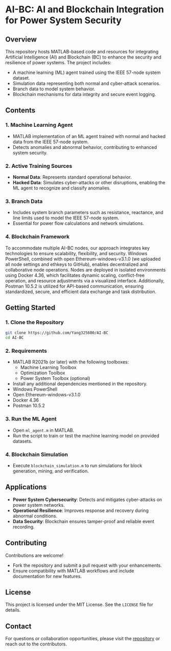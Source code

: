 
# AI-BC: AI and Blockchain Integration for Power System Security  

## Overview  
This repository hosts MATLAB-based code and resources for integrating Artificial Intelligence (AI) and Blockchain (BC) to enhance the security and resilience of power systems. The project includes:  
- A machine learning (ML) agent trained using the IEEE 57-node system dataset.  
- Simulation data representing both normal and cyber-attack scenarios.  
- Branch data to model system behavior.  
- Blockchain mechanisms for data integrity and secure event logging.  

## Contents  

### 1. **Machine Learning Agent**  
- MATLAB implementation of an ML agent trained with normal and hacked data from the IEEE 57-node system.  
- Detects anomalies and abnormal behavior, contributing to enhanced system security.  

### 2. **Active Training Sources**  
- **Normal Data**: Represents standard operational behavior.  
- **Hacked Data**: Simulates cyber-attacks or other disruptions, enabling the ML agent to recognize and classify anomalies.  

### 3. **Branch Data**  
- Includes system branch parameters such as resistance, reactance, and line limits used to model the IEEE 57-node system.  
- Essential for power flow calculations and network simulations.  

### 4. **Blockchain Framework**  
To accommodate multiple AI-BC nodes, our approach integrates key technologies to ensure scalability, flexibility, and security. Windows PowerShell, combined with open Ethereum-windows-v3.1.0 (we uploaded all node settings and ethkeys to GitHub), enables decentralized and collaborative node operations. Nodes are deployed in isolated environments using Docker 4.36, which facilitates dynamic scaling, conflict-free operation, and resource adjustments via a visualized interface. Additionally, Postman 10.5.2 is utilized for API-based communication, ensuring standardized, secure, and efficient data exchange and task distribution. 

## Getting Started  

### 1. **Clone the Repository**  
   ```bash
   git clone https://github.com/Yang325600/AI-BC
   cd AI-BC
   ```  

### 2. **Requirements**  
- MATLAB R2021b (or later) with the following toolboxes:  
  - Machine Learning Toolbox  
  - Optimization Toolbox  
  - Power System Toolbox (optional)  
- Install any additional dependencies mentioned in the repository.
- Windows PowerShell
- Open Ethereum-windows-v3.1.0
- Docker 4.36
- Postman 10.5.2 

### 3. **Run the ML Agent**  
- Open `ml_agent.m` in MATLAB.  
- Run the script to train or test the machine learning model on provided datasets.  

### 4. **Blockchain Simulation**  
- Execute `blockchain_simulation.m` to run simulations for block generation, mining, and verification.  

## Applications  
- **Power System Cybersecurity**: Detects and mitigates cyber-attacks on power system networks.  
- **Operational Resilience**: Improves response and recovery during abnormal conditions.  
- **Data Security**: Blockchain ensures tamper-proof and reliable event recording.  

## Contributing  
Contributions are welcome!  
- Fork the repository and submit a pull request with your enhancements.  
- Ensure compatibility with MATLAB workflows and include documentation for new features.  

## License  
This project is licensed under the MIT License. See the `LICENSE` file for details.  

## Contact  
For questions or collaboration opportunities, please visit the [repository](https://github.com/Yang325600/AI-BC) or reach out to the contributors.  
